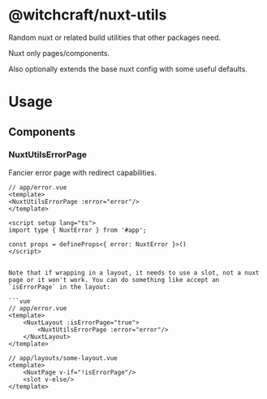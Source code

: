 # @witchcraft/nuxt-utils

Random nuxt or related build utilities that other packages need.

Nuxt only pages/components.

Also optionally extends the base nuxt config with some useful defaults.

# Usage

## Components

### NuxtUtilsErrorPage

Fancier error page with redirect capabilities.

```vue
// app/error.vue
<template>
<NuxtUtilsErrorPage :error="error"/>
</template>

<script setup lang="ts">
import type { NuxtError } from '#app';

const props = defineProps<{ error: NuxtError }>()
</script>


Note that if wrapping in a layout, it needs to use a slot, not a nuxt page or it won't work. You can do something like accept an `isErrorPage` in the layout:

```vue
// app/error.vue
<template>
	<NuxtLayout :isErrorPage="true">
		<NuxtUtilsErrorPage :error="error"/>
	</NuxtLayout>
</template>
```

```vue
// app/layouts/some-layout.vue
<template>
	<NuxtPage v-if="!isErrorPage"/>
	<slot v-else/>
</template>
```
